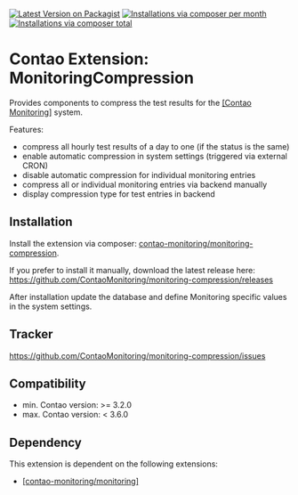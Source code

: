 [![Latest Version on Packagist](http://img.shields.io/packagist/v/contao-monitoring/monitoring-compression.svg?style=flat)](https://packagist.org/packages/contao-monitoring/monitoring-compression)
[![Installations via composer per month](http://img.shields.io/packagist/dm/contao-monitoring/monitoring-compression.svg?style=flat)](https://packagist.org/packages/contao-monitoring/monitoring-compression)
[![Installations via composer total](http://img.shields.io/packagist/dt/contao-monitoring/monitoring-compression.svg?style=flat)](https://packagist.org/packages/contao-monitoring/monitoring-compression)

Contao Extension: MonitoringCompression
=======================================

Provides components to compress the test results for the [[Contao Monitoring]](https://github.com/ContaoMonitoring/monitoring) system.

Features:

- compress all hourly test results of a day to one (if the status is the same)
- enable automatic compression in system settings (triggered via external CRON)
- disable automatic compression for individual monitoring entries
- compress all or individual monitoring entries via backend manually
- display compression type for test entries in backend


Installation
------------

Install the extension via composer: [contao-monitoring/monitoring-compression](https://packagist.org/packages/contao-monitoring/monitoring-compression).

If you prefer to install it manually, download the latest release here: https://github.com/ContaoMonitoring/monitoring-compression/releases

After installation update the database and define Monitoring specific values in the system settings.


Tracker
-------

https://github.com/ContaoMonitoring/monitoring-compression/issues


Compatibility
-------------

- min. Contao version: >= 3.2.0
- max. Contao version: <  3.6.0


Dependency
----------

This extension is dependent on the following extensions:

- [[contao-monitoring/monitoring]](https://packagist.org/packages/contao-monitoring/monitoring)

